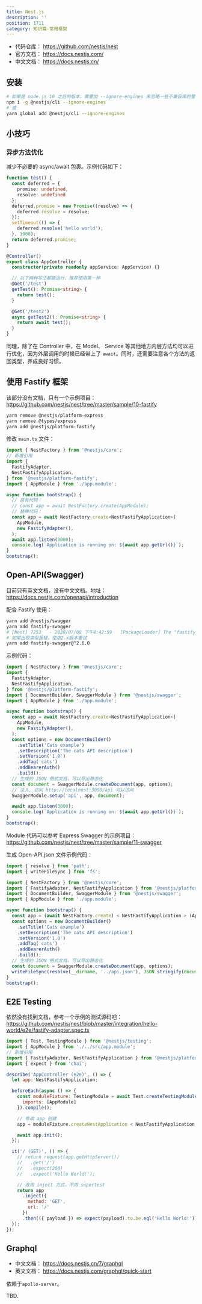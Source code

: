 ```yaml
---
title: Nest.js
description: ''
position: 1711
category: 知识篇-常用框架
---
```


- 代码仓库： <https://github.com/nestjs/nest>
- 官方文档： <https://docs.nestjs.com/>
- 中文文档： <https://docs.nestjs.cn/>

## 安装

```bash
# 如果是 node.js 10 之后的版本，需要加 --ignore-engines 来忽略一些不兼容库的警告
npm i -g @nestjs/cli --ignore-engines
# 或
yarn global add @nestjs/cli --ignore-engines
```

## 小技巧

### 异步方法优化

减少不必要的 async/await 包裹。示例代码如下：

```ts
function test() {
  const deferred = {
    promise: undefined,
    resolve: undefined
  };
  deferred.promise = new Promise((resolve) => {
    deferred.resolve = resolve;
  });
  setTimeout(() => {
    deferred.resolve('hello world');
  }, 1000);
  return deferred.promise;
}

@Controller()
export class AppController {
  constructor(private readonly appService: AppService) {}

  // 以下两种写法都能运行，推荐使用第一种
  @Get('/test')
  getTest(): Promise<string> {
    return test();
  }

  @Get('/test2')
  async getTest2(): Promise<string> {
    return await test();
  }
}
```

同理，除了在 Controller 中，在 Model、 Service 等其他地方内层方法均可以进行优化，因为外层调用的时候已经带上了 `await`。同时，还需要注意各个方法的返回类型，养成良好习惯。

## 使用 Fastify 框架

该部分没有文档，只有一个示例项目： <https://github.com/nestjs/nest/tree/master/sample/10-fastify>

```bash
yarn remove @nestjs/platform-express
yarn remove @types/express
yarn add @nestjs/platform-fastify
```

修改 `main.ts` 文件：

```js
import { NestFactory } from '@nestjs/core';
// 新增引用
import {
  FastifyAdapter,
  NestFastifyApplication,
} from '@nestjs/platform-fastify';
import { AppModule } from './app.module';

async function bootstrap() {
  // 原有代码：
  // const app = await NestFactory.create(AppModule);
  // 替换代码：
  const app = await NestFactory.create<NestFastifyApplication>(
    AppModule,
    new FastifyAdapter(),
  );
  await app.listen(3000);
  console.log(`Application is running on: ${await app.getUrl()}`);
}
bootstrap();
```

## Open-API(Swagger)

目前只有英文文档，没有中文文档。地址：<https://docs.nestjs.com/openapi/introduction>

配合 Fastify 使用：

```bash
yarn add @nestjs/swagger
yarn add fastify-swagger
# [Nest] 7253   - 2020/07/08 下午4:42:59   [PackageLoader] The "fastify-swagger" package is missing. Please, make sure to install this library ($ npm install fastify-swagger) to take advantage of SwaggerModule. +37ms
# 如果出现类似报错，使用2.x版本重试
yarn add fastify-swagger@^2.6.0
```

示例代码：

```js
import { NestFactory } from '@nestjs/core';
import {
  FastifyAdapter,
  NestFastifyApplication,
} from '@nestjs/platform-fastify';
import { DocumentBuilder, SwaggerModule } from '@nestjs/swagger';
import { AppModule } from './app.module';

async function bootstrap() {
  const app = await NestFactory.create<NestFastifyApplication>(
    AppModule,
    new FastifyAdapter(),
  );
  const options = new DocumentBuilder()
    .setTitle('Cats example')
    .setDescription('The cats API description')
    .setVersion('1.0')
    .addTag('cats')
    .addBearerAuth()
    .build();
  // 生成的 JSON 格式文档，可以导出静态化
  const document = SwaggerModule.createDocument(app, options);
  // 注入, 访问 http://localhost:3000/api 可以访问
  SwaggerModule.setup('api', app, document);

  await app.listen(3000);
  console.log(`Application is running on: ${await app.getUrl()}`);
}
bootstrap();
```

Module 代码可以参考 Express Swagger 的示例项目： <https://github.com/nestjs/nest/tree/master/sample/11-swagger>

生成 Open-API.json 文件示例代码：

```js
import { resolve } from 'path';
import { writeFileSync } from 'fs';

import { NestFactory } from '@nestjs/core';
import { FastifyAdapter, NestFastifyApplication } from '@nestjs/platform-fastify';
import { DocumentBuilder, SwaggerModule } from '@nestjs/swagger';
import { AppModule } from './app.module';

async function bootstrap() {
  const app = (await NestFactory.create) < NestFastifyApplication > (AppModule, new FastifyAdapter());
  const options = new DocumentBuilder()
    .setTitle('Cats example')
    .setDescription('The cats API description')
    .setVersion('1.0')
    .addTag('cats')
    .addBearerAuth()
    .build();
  // 生成的 JSON 格式文档，可以导出静态化
  const document = SwaggerModule.createDocument(app, options);
  writeFileSync(resolve(__dirname, '../api.json'), JSON.stringify(document, null, 2), { encoding: 'utf8' });
}
bootstrap();
```

## E2E Testing

依然没有找到文档，参考一个示例的测试源码吧： <https://github.com/nestjs/nest/blob/master/integration/hello-world/e2e/fastify-adapter.spec.ts>

```js
import { Test, TestingModule } from '@nestjs/testing';
import { AppModule } from './../src/app.module';
// 新增引用
import { FastifyAdapter, NestFastifyApplication } from '@nestjs/platform-fastify';
import { expect } from 'chai';

describe('AppController (e2e)', () => {
  let app: NestFastifyApplication;

  beforeEach(async () => {
    const moduleFixture: TestingModule = await Test.createTestingModule({
      imports: [AppModule]
    }).compile();

    // 修改 app 创建
    app = moduleFixture.createNestApplication < NestFastifyApplication > new FastifyAdapter();

    await app.init();
  });

  it('/ (GET)', () => {
    // return request(app.getHttpServer())
    //   .get('/')
    //   .expect(200)
    //   .expect('Hello World!');

    // 改用 inject 方式，不用 supertest
    return app
      .inject({
        method: 'GET',
        url: '/'
      })
      .then(({ payload }) => expect(payload).to.be.eql('Hello World!'));
  });
});
```

## Graphql

- 中文文档： <https://docs.nestjs.cn/7/graphql>
- 英文文档： <https://docs.nestjs.com/graphql/quick-start>

依赖于`apollo-server`。

TBD.
